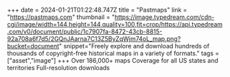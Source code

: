 +++
date = 2024-01-21T01:22:48.747Z
title = "Pastmaps"
link = "https://pastmaps.com"
thumbnail = "https://image.typedream.com/cdn-cgi/image/width=144,height=144,quality=100,fit=crop/https://api.typedream.com/v0/document/public/1c7907fa-8472-43cb-8815-92a708a6f7d5/2GQnJAarna7C13Z5ByZqWjm74oL_map.png?bucket=document"
snippet="Freely explore and download hundreds of thousands of copyright-free historical maps in a variety of formats."
tags = ["asset","image"]
+++
Over 186,000+ maps
Coverage for all US states and territories
Full-resolution downloads
